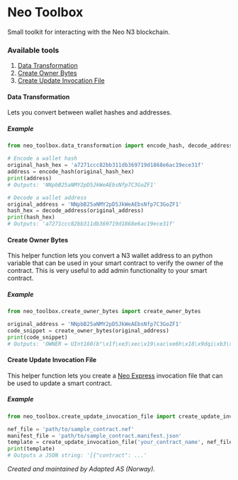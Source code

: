 # Neo Toolbox

Small toolkit for interacting with the Neo N3 blockchain.

### Available tools

1. [Data Transformation](#data_transformation)
2. [Create Owner Bytes](#create_owner_bytes)
3. [Create Update Invocation File](#create_update_invocation_file)



#### <a name="data_transformation"></a>Data Transformation

Lets you convert between wallet hashes and addresses.

##### Example

```python
from neo_toolbox.data_transformation import encode_hash, decode_address

# Encode a wallet hash
original_hash_hex = 'a7271ccc82bb311db369719d1868e6ac19ece31f'
address = encode_hash(original_hash_hex)
print(address)
# Outputs: 'NNpbB25aNMY2pD5JkWeAEbsNfp7C3GoZF1'

# Decode a wallet address
original_address = 'NNpbB25aNMY2pD5JkWeAEbsNfp7C3GoZF1'
hash_hex = decode_address(original_address)
print(hash_hex)
# Outputs: 'a7271ccc82bb311db369719d1868e6ac19ece31f'
```


#### <a name="create_owner_bytes"></a>Create Owner Bytes

This helper function lets you convert a N3 wallet address to an python variable that can be used
in your smart contract to verify the owner of the contract. This is very useful to add admin
functionality to your smart contract.

##### Example

```python
from neo_toolbox.create_owner_bytes import create_owner_bytes

original_address = 'NNpbB25aNMY2pD5JkWeAEbsNfp7C3GoZF1'
code_snippet = create_owner_bytes(original_address)
print(code_snippet)
# Outputs: 'OWNER = UInt160(b"\x1f\xe3\xec\x19\xac\xe6h\x18\x9dqi\xb3\x1d1\xbb\x82\xcc\x1c'\xa7")'
```

#### <a name="create_update_invocation_file"></a>Create Update Invocation File

This helper function lets you create a [Neo Express](https://github.com/neo-project/neo-express)
invocation file that can be used to update a smart contract.

##### Example

```python
from neo_toolbox.create_update_invocation_file import create_update_invocation_file

nef_file = 'path/to/sample_contract.nef'
manifest_file = 'path/to/sample_contract.manifest.json'
template = create_update_invocation_file('your_contract_name', nef_file, manifest_file, operation='my_custom_update')
print(template)
# Outputs a JSON string: '[{"contract": ...'
```


*Created and maintained by Adapted AS (Norway).*